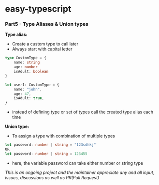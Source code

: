 # easy-typescript

### Part5 - Type Aliases & Union types

**Type alias:**

- Create a custom type to call later
- Always start with capital letter

```ts
type CustomType = {
	name: string
	age: number
	isAdult: boolean
}

let user1: CustomType = {
	name: "john",
	age: 47,
	isAdult: true,
}
```

- instead of defining type or set of types call the created type alias each time

**Union type:**

- To assign a type with combination of multiple types

```ts
let password: number | string = "123sdhkj"
OR
let password: number | string = 123455
```

- here, the variable password can take either number or string type

_This is an ongoing project and the maintainer appreciate any and all input, issues, discussions as well as PR(Pull Request)_
